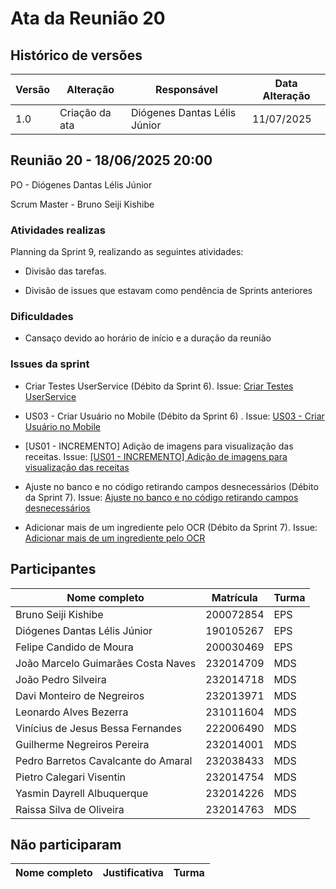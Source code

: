 # Ata da Reunião 20

## Histórico de versões

| Versão | Alteração       | Responsável         | Data Alteração |
|--------|-----------------|---------------------|----------------|
| 1.0    | Criação da ata  | Diógenes Dantas Lélis Júnior | 11/07/2025 |


## Reunião 20 - 18/06/2025 20:00

PO - Diógenes Dantas Lélis Júnior

Scrum Master - Bruno Seiji Kishibe

### Atividades realizas

Planning da Sprint 9, realizando as seguintes atividades:

- Divisão das tarefas.

- Divisão de issues que estavam como pendência de Sprints anteriores

### Dificuldades

- Cansaço devido ao horário de início e a duração da reunião

### Issues da sprint

- Criar Testes UserService (Débito da Sprint 6). Issue: [Criar Testes UserService](https://app.zenhub.com/workspaces/2025-1time3ocr-67f593a6ef2d81000f2d84b4/issues/gh/fga-eps-mds/2025.1-sidechef-docs/75)

- US03 - Criar Usuário no Mobile (Débito da Sprint 6) . Issue: [US03 - Criar Usuário no Mobile](https://app.zenhub.com/workspaces/2025-1time3ocr-67f593a6ef2d81000f2d84b4/issues/gh/fga-eps-mds/2025.1-sidechef-docs/72)

- [US01 - INCREMENTO] Adição de imagens para visualização das receitas. Issue: [[US01 - INCREMENTO] Adição de imagens para visualização das receitas](https://app.zenhub.com/workspaces/2025-1time3ocr-67f593a6ef2d81000f2d84b4/issues/gh/fga-eps-mds/2025.1-sidechef-docs/78)

- Ajuste no banco e no código retirando campos desnecessários (Débito da Sprint 7). Issue: [Ajuste no banco e no código retirando campos desnecessários](https://app.zenhub.com/workspaces/2025-1time3ocr-67f593a6ef2d81000f2d84b4/issues/gh/fga-eps-mds/2025.1-sidechef-docs/81)

- Adicionar mais de um ingrediente pelo OCR (Débito da Sprint 7). Issue: [Adicionar mais de um ingrediente pelo OCR](https://app.zenhub.com/workspaces/2025-1time3ocr-67f593a6ef2d81000f2d84b4/issues/gh/fga-eps-mds/2025.1-sidechef-docs/82)


## Participantes

| Nome completo                                 | Matrícula   | Turma |
|-----------------------------------------------|-------------|-------|
| Bruno Seiji Kishibe                           | 200072854   | EPS   |
| Diógenes Dantas Lélis Júnior                  | 190105267   | EPS   |
| Felipe Candido de Moura                       | 200030469   | EPS   |
| João Marcelo Guimarães Costa Naves            | 232014709   | MDS   | 
| João Pedro Silveira                           | 232014718   | MDS   |
| Davi Monteiro de Negreiros                    | 232013971   | MDS   |
| Leonardo Alves Bezerra                        | 231011604   | MDS   | 
| Vinícius de Jesus Bessa Fernandes             | 222006490   | MDS   | 
| Guilherme Negreiros Pereira                   | 232014001   | MDS   |
| Pedro Barretos Cavalcante do Amaral           | 232038433   | MDS   |
| Pietro Calegari Visentin                      | 232014754   | MDS   |
| Yasmin Dayrell Albuquerque                    | 232014226   | MDS   |
| Raissa Silva de Oliveira                      | 232014763   | MDS   |


## Não participaram

| Nome completo                                 | Justificativa                                        | Turma |
|-----------------------------------------------|------------------------------------------------------|-------|


